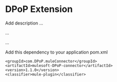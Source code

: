 # DPoP Extension

Add description ...


...


...


Add this dependency to your application pom.xml

```
<groupId>com.DPoP.muleConnector</groupId>
<artifactId>mulesoft-DPoP-connector</artifactId>
<version>1.1.0</version>
<classifier>mule-plugin</classifier>
```
